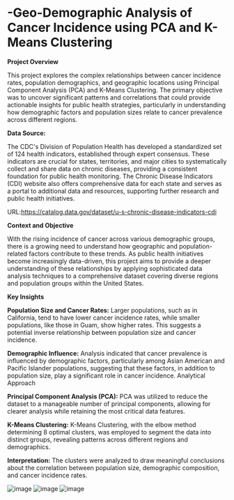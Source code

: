 # -Geo-Demographic Analysis of Cancer Incidence using PCA and K-Means Clustering

**Project Overview**


This project explores the complex relationships between cancer incidence rates, population demographics, and geographic locations using Principal Component Analysis (PCA) and K-Means Clustering. The primary objective was to uncover significant patterns and correlations that could provide actionable insights for public health strategies, particularly in understanding how demographic factors and population sizes relate to cancer prevalence across different regions.

**Data Source:**

The CDC's Division of Population Health has developed a standardized set of 124 health indicators, established through expert consensus. These indicators are crucial for states, territories, and major cities to systematically collect and share data on chronic diseases, providing a consistent foundation for public health monitoring. The Chronic Disease Indicators (CDI) website also offers comprehensive data for each state and serves as a portal to additional data and resources, supporting further research and public health initiatives.

URL:https://catalog.data.gov/dataset/u-s-chronic-disease-indicators-cdi



**Context and Objective**

With the rising incidence of cancer across various demographic groups, there is a growing need to understand how geographic and population-related factors contribute to these trends. As public health initiatives become increasingly data-driven, this project aims to provide a deeper understanding of these relationships by applying sophisticated data analysis techniques to a comprehensive dataset covering diverse regions and population groups within the United States.

**Key Insights**

**Population Size and Cancer Rates:** Larger populations, such as in California, tend to have lower cancer incidence rates, while smaller populations, like those in Guam, show higher rates. This suggests a potential inverse relationship between population size and cancer incidence.

**Demographic Influence:** Analysis indicated that cancer prevalence is influenced by demographic factors, particularly among Asian American and Pacific Islander populations, suggesting that these factors, in addition to population size, play a significant role in cancer incidence.
Analytical Approach

**Principal Component Analysis (PCA):** PCA was utilized to reduce the dataset to a manageable number of principal components, allowing for clearer analysis while retaining the most critical data features.

**K-Means Clustering:** K-Means Clustering, with the elbow method determining 8 optimal clusters, was employed to segment the data into distinct groups, revealing patterns across different regions and demographics.

**Interpretation:** The clusters were analyzed to draw meaningful conclusions about the correlation between population size, demographic composition, and cancer incidence rates.


![image](https://github.com/user-attachments/assets/e24f2dc8-f38a-4fc4-9cc6-57b312036763)
![image](https://github.com/user-attachments/assets/f5717358-a398-47dd-8e46-c372430dffb7)
![image](https://github.com/user-attachments/assets/28587f63-9fa3-4605-91b5-25e1dabc40eb)

